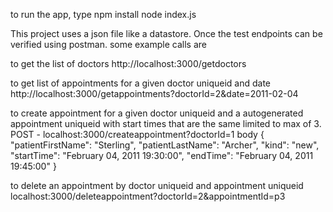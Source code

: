 to run the app, type
npm install
node index.js

This project uses a json file like a datastore. Once the test endpoints can be verified using postman. some example calls are

to get the list of doctors http://localhost:3000/getdoctors

to get list of appointments for a given doctor uniqueid and date http://localhost:3000/getappointments?doctorId=2&date=2011-02-04

to create appointment for a given doctor uniqueid and a autogenerated appointment uniqueid with start times that are the same limited to max of 3. 
POST - localhost:3000/createappointment?doctorId=1
body
{
    "patientFirstName": "Sterling",
    "patientLastName": "Archer",
    "kind": "new",
    "startTime": "February 04, 2011 19:30:00",
    "endTime": "February 04, 2011 19:45:00"
}

to delete an appointment by doctor uniqueid and appointment uniqueid   localhost:3000/deleteappointment?doctorId=2&appointmentId=p3